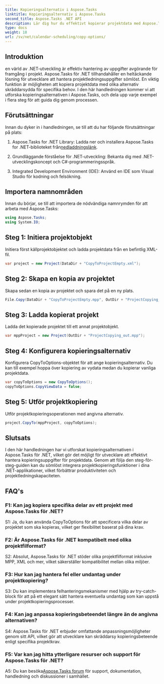 ```yaml
---
title: Kopieringsalternativ i Aspose.Tasks
linktitle: Kopieringsalternativ i Aspose.Tasks
second_title: Aspose.Tasks .NET API
description: Lär dig hur du effektivt kopierar projektdata med Aspose.Tasks för .NET. Förbättra dina .NET-applikationer med kraftfulla projekthanteringsfunktioner.
type: docs
weight: 18
url: /sv/net/calendar-scheduling/copy-options/
---
```

## Introduktion

en värld av .NET-utveckling är effektiv hantering av uppgifter avgörande för framgång i projekt. Aspose.Tasks för .NET tillhandahåller en heltäckande lösning för utvecklare att hantera projektledningsuppgifter sömlöst. En viktig funktion är möjligheten att kopiera projektdata med olika alternativ skräddarsydda för specifika behov. I den här handledningen kommer vi att utforska kopieringsalternativen i Aspose.Tasks, och dela upp varje exempel i flera steg för att guida dig genom processen.

## Förutsättningar

Innan du dyker in i handledningen, se till att du har följande förutsättningar på plats:

1.  Aspose.Tasks for .NET Library: Ladda ner och installera Aspose.Tasks for .NET-biblioteket från[nedladdningslänk](https://releases.aspose.com/tasks/net/).
   
2. Grundläggande förståelse för .NET-utveckling: Bekanta dig med .NET-utvecklingskoncept och C#-programmeringsspråk.

3. Integrated Development Environment (IDE): Använd en IDE som Visual Studio för kodning och felsökning.

## Importera namnområden

Innan du börjar, se till att importera de nödvändiga namnrymden för att arbeta med Aspose.Tasks:

```csharp
using Aspose.Tasks;
using System.IO;


```

## Steg 1: Initiera projektobjekt

Initiera först källprojektobjektet och ladda projektdata från en befintlig XML-fil.

```csharp
var project = new Project(DataDir + "CopyToProjectEmpty.xml");
```

## Steg 2: Skapa en kopia av projektet

Skapa sedan en kopia av projektet och spara det på en ny plats.

```csharp
File.Copy(DataDir + "CopyToProjectEmpty.mpp", OutDir + "ProjectCopying_out.mpp", true);
```

## Steg 3: Ladda kopierat projekt

Ladda det kopierade projektet till ett annat projektobjekt.

```csharp
var mppProject = new Project(OutDir + "ProjectCopying_out.mpp");
```

## Steg 4: Konfigurera kopieringsalternativ

Konfigurera CopyToOptions-objektet för att ange kopieringsalternativ. Du kan till exempel hoppa över kopiering av vydata medan du kopierar vanliga projektdata.

```csharp
var copyToOptions = new CopyToOptions();
copyToOptions.CopyViewData = false;
```

## Steg 5: Utför projektkopiering

Utför projektkopieringsoperationen med angivna alternativ.

```csharp
project.CopyTo(mppProject, copyToOptions);
```

## Slutsats

I den här handledningen har vi utforskat kopieringsalternativen i Aspose.Tasks för .NET, vilket gör det möjligt för utvecklare att effektivt hantera kopieringsuppgifter för projektdata. Genom att följa den steg-för-steg-guiden kan du sömlöst integrera projektkopieringsfunktioner i dina .NET-applikationer, vilket förbättrar produktiviteten och projektledningskapaciteten.

## FAQ's

### F1: Kan jag kopiera specifika delar av ett projekt med Aspose.Tasks för .NET?

S1: Ja, du kan använda CopyToOptions för att specificera vilka delar av projektet som ska kopieras, vilket ger flexibilitet baserat på dina krav.

### F2: Är Aspose.Tasks för .NET kompatibelt med olika projektfilformat?

S2: Absolut, Aspose.Tasks för .NET stöder olika projektfilformat inklusive MPP, XML och mer, vilket säkerställer kompatibilitet mellan olika miljöer.

### F3: Hur kan jag hantera fel eller undantag under projektkopiering?

S3: Du kan implementera felhanteringsmekanismer med hjälp av try-catch-block för att på ett elegant sätt hantera eventuella undantag som kan uppstå under projektkopieringsprocesser.

### F4: Kan jag anpassa kopieringsbeteendet längre än de angivna alternativen?

S4: Aspose.Tasks för .NET erbjuder omfattande anpassningsmöjligheter genom sitt API, vilket gör att utvecklare kan skräddarsy kopieringsbeteende enligt specifika projektkrav.

### F5: Var kan jag hitta ytterligare resurser och support för Aspose.Tasks för .NET?

 A5: Du kan besöka[Aspose.Tasks forum](https://forum.aspose.com/c/tasks/15) för support, dokumentation, handledning och diskussioner i samhället.